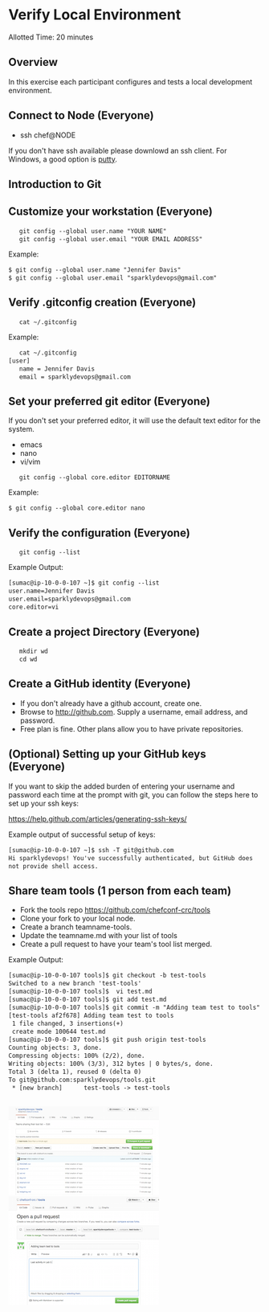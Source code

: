 # Verify Local Environment
Allotted Time: 20 minutes

## Overview

In this exercise each participant configures and tests a local development environment.

## Connect to Node (Everyone)

* ssh chef@NODE 

If you don't have ssh available please downlowd an ssh client. For Windows, a good option is [putty](http://www.putty.org/).


## Introduction to Git

## Customize your workstation (Everyone)

```
   git config --global user.name "YOUR NAME"
   git config --global user.email "YOUR EMAIL ADDRESS"

```

Example: 

```
$ git config --global user.name "Jennifer Davis"
$ git config --global user.email "sparklydevops@gmail.com"
```

## Verify .gitconfig creation (Everyone)

```
   cat ~/.gitconfig
```

Example:

```
   cat ~/.gitconfig
[user]
   name = Jennifer Davis
   email = sparklydevops@gmail.com
```

## Set your preferred git editor (Everyone)

If you don't set your preferred editor, it will use the default text editor for the system.

* emacs
* nano
* vi/vim

```
   git config --global core.editor EDITORNAME
```

Example:
```
$ git config --global core.editor nano
```

## Verify the configuration (Everyone)

```
   git config --list
```

Example Output:

```
[sumac@ip-10-0-0-107 ~]$ git config --list
user.name=Jennifer Davis
user.email=sparklydevops@gmail.com
core.editor=vi
```

## Create a project Directory (Everyone)

```
   mkdir wd
   cd wd
```


## Create a GitHub identity (Everyone)

* If you don't already have a github account, create one.
* Browse to http://github.com. Supply a username, email address, and password.
* Free plan is fine. Other plans allow you to have private repositories.

## (Optional) Setting up your GitHub keys (Everyone)

If you want to skip the added burden of entering your username and password each time at the prompt with git, you can follow the steps here to set up your ssh keys:

https://help.github.com/articles/generating-ssh-keys/

Example output of successful setup of keys:

```
[sumac@ip-10-0-0-107 ~]$ ssh -T git@github.com
Hi sparklydevops! You've successfully authenticated, but GitHub does not provide shell access.
```

## Share team tools (1 person from each team)

* Fork the tools repo https://github.com/chefconf-crc/tools
* Clone your fork to your local node.
* Create a branch teamname-tools.
* Update the teamname.md with your list of tools
* Create a pull request to have your team's tool list merged.

Example Output:

```
[sumac@ip-10-0-0-107 tools]$ git checkout -b test-tools
Switched to a new branch 'test-tools'
[sumac@ip-10-0-0-107 tools]$  vi test.md
[sumac@ip-10-0-0-107 tools]$ git add test.md
[sumac@ip-10-0-0-107 tools]$ git commit -m "Adding team test to tools"
[test-tools af2f678] Adding team test to tools
 1 file changed, 3 insertions(+)
 create mode 100644 test.md
[sumac@ip-10-0-0-107 tools]$ git push origin test-tools
Counting objects: 3, done.
Compressing objects: 100% (2/2), done.
Writing objects: 100% (3/3), 312 bytes | 0 bytes/s, done.
Total 3 (delta 1), reused 0 (delta 0)
To git@github.com:sparklydevops/tools.git
 * [new branch]      test-tools -> test-tools


```

![Commiting to my branch](images/lab_0_fork.png "GUI shows availability to click on pull request.")
![Creating a pull request](images/lab_0_pull_request.png "Leave a comment and create pull request")


